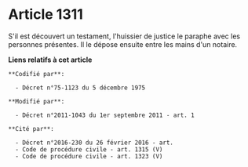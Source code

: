 # Article 1311

S'il est découvert un testament, l'huissier de justice le paraphe avec les personnes présentes. Il le dépose ensuite entre
les mains d'un notaire.

**Liens relatifs à cet article**

	**Codifié par**:

	  - Décret n°75-1123 du 5 décembre 1975

	**Modifié par**:

	  - Décret n°2011-1043 du 1er septembre 2011 - art. 1

	**Cité par**:

	  - Décret n°2016-230 du 26 février 2016 - art.
	  - Code de procédure civile - art. 1315 (V)
	  - Code de procédure civile - art. 1323 (V)
